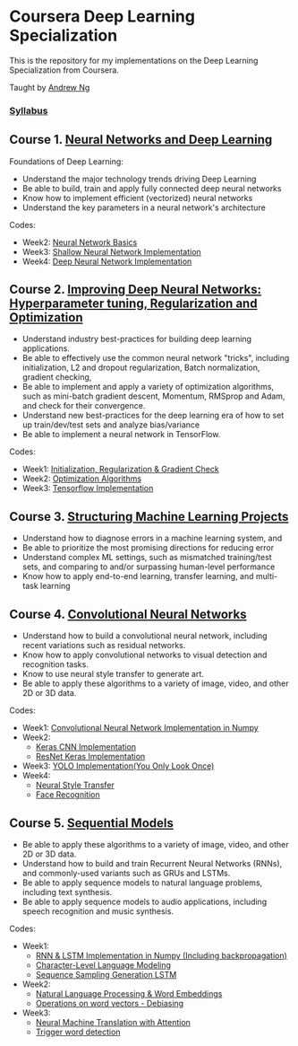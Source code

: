 # Coursera Deep Learning Specialization

This is the repository for my implementations on the Deep Learning Specialization from Coursera.

Taught by [Andrew Ng](http://www.andrewng.org/)

### [Syllabus](https://www.coursera.org/specializations/deep-learning)

## Course 1. [Neural Networks and Deep Learning](https://www.coursera.org/learn/neural-networks-deep-learning) 
Foundations of Deep Learning:
* Understand the major technology trends driving Deep Learning
* Be able to build, train and apply fully connected deep neural networks 
* Know how to implement efficient (vectorized) neural networks 
* Understand the key parameters in a neural network's architecture 

Codes:
* Week2: [Neural Network Basics](https://github.com/AdalbertoCq/Deep-Learning-Specialization-Coursera/tree/master/Neural%20Networks%20and%20Deep%20Learning/week2)
* Week3: [Shallow Neural Network Implementation](https://github.com/AdalbertoCq/Deep-Learning-Specialization-Coursera/tree/master/Neural%20Networks%20and%20Deep%20Learning/week3)
* Week4: [Deep Neural Network Implementation](https://github.com/AdalbertoCq/Deep-Learning-Specialization-Coursera/tree/master/Neural%20Networks%20and%20Deep%20Learning/week4)

## Course 2. [Improving Deep Neural Networks: Hyperparameter tuning, Regularization and Optimization](https://www.coursera.org/learn/deep-neural-network) 
* Understand industry best-practices for building deep learning applications. 
* Be able to effectively use the common neural network "tricks", including initialization, L2 and dropout regularization, Batch normalization, gradient checking, 
* Be able to implement and apply a variety of optimization algorithms, such as mini-batch gradient descent, Momentum, RMSprop and Adam, and check for their convergence. 
* Understand new best-practices for the deep learning era of how to set up train/dev/test sets and analyze bias/variance
* Be able to implement a neural network in TensorFlow. 

Codes:
* Week1: [Initialization, Regularization & Gradient Check](https://github.com/AdalbertoCq/Deep-Learning-Specialization-Coursera/tree/master/Improving%20Deep%20Neural%20Networks/week1)
* Week2: [Optimization Algorithms](https://github.com/AdalbertoCq/Deep-Learning-Specialization-Coursera/tree/master/Improving%20Deep%20Neural%20Networks/week2)
* Week3: [Tensorflow Implementation](https://github.com/AdalbertoCq/Deep-Learning-Specialization-Coursera/tree/master/Improving%20Deep%20Neural%20Networks/week3)

## Course 3. [Structuring Machine Learning Projects](https://www.coursera.org/learn/machine-learning-projects) 
- Understand how to diagnose errors in a machine learning system, and 
- Be able to prioritize the most promising directions for reducing error
- Understand complex ML settings, such as mismatched training/test sets, and comparing to and/or surpassing human-level performance
- Know how to apply end-to-end learning, transfer learning, and multi-task learning

## Course 4. [Convolutional Neural Networks](https://www.coursera.org/learn/convolutional-neural-networks) 
* Understand how to build a convolutional neural network, including recent variations such as residual networks.
* Know how to apply convolutional networks to visual detection and recognition tasks.
* Know to use neural style transfer to generate art.
* Be able to apply these algorithms to a variety of image, video, and other 2D or 3D data.

Codes:
* Week1: [Convolutional Neural Network Implementation in Numpy](https://github.com/AdalbertoCq/Deep-Learning-Specialization-Coursera/tree/master/Convolutional%20Neural%20Networks/week1)
* Week2: 
  * [Keras CNN Implementation](https://github.com/AdalbertoCq/Deep-Learning-Specialization-Coursera/tree/master/Convolutional%20Neural%20Networks/week2/Keras%20tutorial)
  * [ResNet Keras Implementation](https://github.com/AdalbertoCq/Deep-Learning-Specialization-Coursera/tree/master/Convolutional%20Neural%20Networks/week2/ResNet)
* Week3: [YOLO Implementation(You Only Look Once)](https://github.com/AdalbertoCq/Deep-Learning-Specialization-Coursera/tree/master/Convolutional%20Neural%20Networks/week3)
* Week4: 
  * [Neural Style Transfer](https://github.com/AdalbertoCq/Deep-Learning-Specialization-Coursera/tree/master/Convolutional%20Neural%20Networks/week4/Art%20Neural%20Transfer)
  * [Face Recognition](https://github.com/AdalbertoCq/Deep-Learning-Specialization-Coursera/tree/master/Convolutional%20Neural%20Networks/week4/Face%20Recognition)

## Course 5. [Sequential Models](https://www.coursera.org/learn/nlp-sequence-models) 
* Be able to apply these algorithms to a variety of image, video, and other 2D or 3D data.
* Understand how to build and train Recurrent Neural Networks (RNNs), and commonly-used variants such as GRUs and LSTMs. 
* Be able to apply sequence models to natural language problems, including text synthesis. 
* Be able to apply sequence models to audio applications, including speech recognition and music synthesis.

Codes:
* Week1: 
  * [RNN & LSTM Implementation in Numpy (Including backpropagation)](https://github.com/AdalbertoCq/Deep-Learning-Specialization-Coursera/tree/master/Sequence%20Models/week1/Building%20a%20RNN)
  * [Character-Level Language Modeling](https://github.com/AdalbertoCq/Deep-Learning-Specialization-Coursera/tree/master/Sequence%20Models/week1/Character-level%20language%20model)
  * [Sequence Sampling Generation LSTM](https://github.com/AdalbertoCq/Deep-Learning-Specialization-Coursera/tree/master/Sequence%20Models/week1/LSTM%20Network)
* Week2: 
  * [Natural Language Processing & Word Embeddings](https://github.com/AdalbertoCq/Deep-Learning-Specialization-Coursera/tree/master/Sequence%20Models/week2/Emojyfier)
  * [Operations on word vectors - Debiasing](https://github.com/AdalbertoCq/Deep-Learning-Specialization-Coursera/tree/master/Sequence%20Models/week2/Operation%20on%20word%20vectors)
* Week3: 
  * [Neural Machine Translation with Attention](https://github.com/AdalbertoCq/Deep-Learning-Specialization-Coursera/tree/master/Sequence%20Models/week3/Neural%20machine%20translation%20with%20attention)
  * [Trigger word detection](https://github.com/AdalbertoCq/Deep-Learning-Specialization-Coursera/tree/master/Sequence%20Models/week3/Trigger%20word%20detection)
